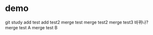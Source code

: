 # demo
git study
add test
add test2
merge test
merge test2
merge test3
바뀌나?
merge test A
merge test B

